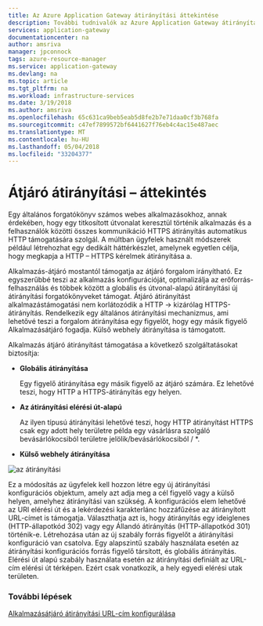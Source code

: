 ```yaml
---
title: Az Azure Application Gateway átirányítási áttekintése
description: További tudnivalók az Azure Application Gateway átirányítási képességét
services: application-gateway
documentationcenter: na
author: amsriva
manager: jpconnock
tags: azure-resource-manager
ms.service: application-gateway
ms.devlang: na
ms.topic: article
ms.tgt_pltfrm: na
ms.workload: infrastructure-services
ms.date: 3/19/2018
ms.author: amsriva
ms.openlocfilehash: 65c631ca9beb5eab5d8fe2b7e71daa0cf3b768fa
ms.sourcegitcommit: c47ef7899572bf6441627f76eb4c4ac15e487aec
ms.translationtype: MT
ms.contentlocale: hu-HU
ms.lasthandoff: 05/04/2018
ms.locfileid: "33204377"
---
```

# <a name="application-gateway-redirect-overview"></a>Átjáró átirányítási – áttekintés

Egy általános forgatókönyv számos webes alkalmazásokhoz, annak érdekében, hogy egy titkosított útvonalat keresztül történik alkalmazás és a felhasználók közötti összes kommunikáció HTTPS átirányítás automatikus HTTP támogatására szolgál. A múltban ügyfelek használt módszerek például létrehozhat egy dedikált háttérkészlet, amelynek egyetlen célja, hogy megkapja a HTTP – HTTPS kérelmek átirányítása a.

Alkalmazás-átjáró mostantól támogatja az átjáró forgalom irányítható. Ez egyszerűbbé teszi az alkalmazás konfigurációját, optimalizálja az erőforrás-felhasználás és többek között a globális és útvonal-alapú átirányítási új átirányítási forgatókönyveket támogat. Átjáró átirányítást alkalmazástámogatási nem korlátozódik a HTTP -> kizárólag HTTPS-átirányítás. Rendelkezik egy általános átirányítási mechanizmus, ami lehetővé teszi a forgalom átirányítása egy figyelőt, hogy egy másik figyelő Alkalmazásátjáró fogadja. Külső webhely átirányítása is támogatott.

Alkalmazás átjáró átirányítást támogatása a következő szolgáltatásokat biztosítja:

-  **Globális átirányítása**

   Egy figyelő átirányítása egy másik figyelő az átjáró számára. Ez lehetővé teszi, hogy HTTP a HTTPS-átirányítás egy helyen.
- **Az átirányítási elérési út-alapú**

   Az ilyen típusú átirányítási lehetővé teszi, hogy HTTP átirányítást HTTPS csak egy adott hely területre példa egy vásárlásra szolgáló bevásárlókocsiból területre jelölik/bevásárlókocsiból / *.
- **Külső webhely átirányítása**

![az átirányítási](./media/redirect-overview/redirect.png)

Ez a módosítás az ügyfelek kell hozzon létre egy új átirányítási konfigurációs objektum, amely azt adja meg a cél figyelő vagy a külső helyen, amelyhez átirányítási van szükség. A konfigurációs elem lehetővé az URI elérési út és a lekérdezési karakterlánc hozzáfűzése az átirányított URL-címet is támogatja. Választhatja azt is, hogy átirányítás egy ideiglenes (HTTP-állapotkód 302) vagy egy Állandó átirányítás (HTTP-állapotkód 301) történik-e. Létrehozása után az új szabály forrás figyelőt a átirányítási konfiguráció van csatolva. Egy alapszintű szabály használata esetén az átirányítási konfigurációs forrás figyelő társított, és globális átirányítás. Elérési út alapú szabály használata esetén az átirányítási definiált az URL-cím elérési út térképen. Ezért csak vonatkozik, a hely egyedi elérési utak területen.

### <a name="next-steps"></a>További lépések

[Alkalmazásátjáró átirányítási URL-cím konfigurálása](tutorial-url-redirect-powershell.md)
